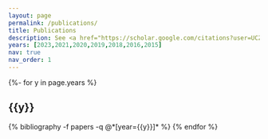 ```yaml
---
layout: page
permalink: /publications/
title: Publications
description: See <a href="https://scholar.google.com/citations?user=UCZC5w8AAAAJ&hl=en"><u>Google Scholar</u></a>. * denotes corresponding authors. ‡ denotes equal contribution.
years: [2023,2021,2020,2019,2018,2016,2015]
nav: true
nav_order: 1
---
```

<!-- _pages/publications.md -->
<div class="publications">

{%- for y in page.years %}
  <h2 class="year">{{y}}</h2>
  {% bibliography -f papers -q @*[year={{y}}]* %}
{% endfor %}

</div>
